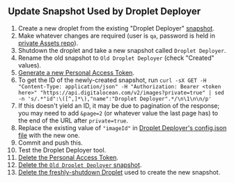 ## Update Snapshot Used by Droplet Deployer

1. Create a new droplet from the existing "Droplet Deployer" [snapshot](https://cloud.digitalocean.com/images/snapshots).
1. Make whatever changes are required (user is `qa`, password is held in [private Assets repo](https://github.com/maidsafe/Assets/blob/master/QA/snapshot.md)).
1. Shutdown the droplet and take a new snapshot called `Droplet Deployer`.
1. Rename the old snapshot to `Old Droplet Deployer` (check "Created" values).
1. [Generate a new Personal Access Token](https://cloud.digitalocean.com/settings/api/tokens/new).
1. To get the ID of the newly-created snapshot, run `curl -sX GET -H "Content-Type: application/json" -H "Authorization: Bearer <token here>" "https://api.digitalocean.com/v2/images?private=true" | sed -n 's/.*"id":\([^,]*\),"name":"Droplet Deployer".*/\n\1\n\n/p'`
1. If this doesn't yield an ID, it may be due to pagination of the response; you may need to add `&page=2` (or whatever value the last page has) to the end of the URL after `private=true`.
1. Replace the existing value of `"imageId"` in [Droplet Deployer's config.json file](https://github.com/maidsafe/QA/blob/master/droplet_deployer/config.json#L37) with the new one.
1. Commit and push this.
1. Test the Droplet Deployer tool.
1. [Delete the Personal Access Token](https://cloud.digitalocean.com/settings/api/tokens).
1. [Delete the `Old Droplet Deployer` snapshot](https://cloud.digitalocean.com/images/snapshots).
1. [Delete the freshly-shutdown Droplet](https://cloud.digitalocean.com/droplets) used to create the new snapshot.

